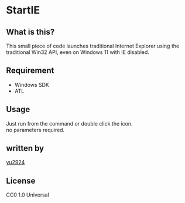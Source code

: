 # StartIE

 ## What is this?

This small piece of code launches traditional Internet Explorer using the traditional Win32 API, even on Windows 11 with IE disabled.  

## Requirement
* Windows SDK
* ATL

## Usage
Just run from the command or double click the icon.  
no parameters required.

## written by
[yu2924](https://twitter.com/yu2924)

## License
CC0 1.0 Universal
